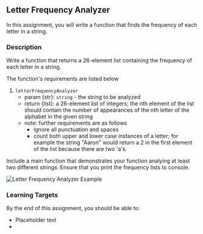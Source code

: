 ## Letter Frequency Analyzer

In this assignment, you will write a function that finds the frequency of each letter in a string.

### Description

Write a function that returns a 26-element list containing the frequency of each letter in a string.

The function's requirements are listed below

1. `letterFrequencyAnalyzer`
   - param {str}: `string` - the string to be analyzed
   - return {list}: a 26-element list of integers; the nth element of the list should contain the number of appearances of the nth letter of the alphabet in the given string
   - note: further requirements are as follows
     - ignore all punctuation and spaces
     - count both upper and lower case instances of a letter; for example the string "Aaron" would return a 2 in the first element of the list because there are two 'a's.

Include a main function that demonstrates your function analying at least two different strings. Ensure that you print the frequency lists to console.

<img src="" alt="Letter Frequency Analyzer Example" width="" height="">

### Learning Targets

By the end of this assignment, you should be able to:

- Placeholder text
-
